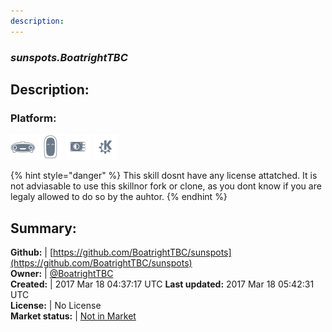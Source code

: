 ```yaml
---
description: 
---
```


### _sunspots.BoatrightTBC_  
## Description:  
  
### Platform:  
 ![Mark I](../.gitbook/assets/mark-1-icon.png)  ![Mark II](../.gitbook/assets/mark-2-icon.png)  ![Picroft](../.gitbook/assets/picroft-icon.png)  ![plasmoid](../.gitbook/assets/kde.png)   
  
{% hint style="danger" %}
This skill dosnt have any license attatched. It is not adviasable to use this skillnor fork or clone, as you dont know if you are legaly allowed to do so by the auhtor.
{% endhint %}
  
## Summary:  
**Github:** | [https://github.com/BoatrightTBC/sunspots](https://github.com/BoatrightTBC/sunspots)  
**Owner:** | [@BoatrightTBC](https://github.com/BoatrightTBC)  
**Created:** | 2017 Mar 18 04:37:17 UTC  **Last updated:** 2017 Mar 18 05:42:31 UTC  
**License:** | No License  
**Market status:** | [Not in Market](https://market.mycroft.ai/skill/)  
